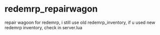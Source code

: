 # redemrp_repairwagon
repair wagoon for redemrp, i still use old redemrp_inventory, if u used new redemrp inventory, check in server.lua
